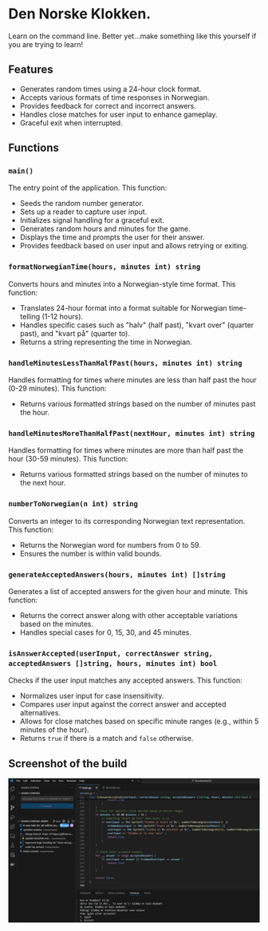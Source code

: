 # Den Norske Klokken. 

Learn on the command line. Better yet...make something like this yourself if you are trying to learn!

## Features

- Generates random times using a 24-hour clock format.
- Accepts various formats of time responses in Norwegian.
- Provides feedback for correct and incorrect answers.
- Handles close matches for user input to enhance gameplay.
- Graceful exit when interrupted.

## Functions

### `main()`

The entry point of the application. This function:

- Seeds the random number generator.
- Sets up a reader to capture user input.
- Initializes signal handling for a graceful exit.
- Generates random hours and minutes for the game.
- Displays the time and prompts the user for their answer.
- Provides feedback based on user input and allows retrying or exiting.

### `formatNorwegianTime(hours, minutes int) string`

Converts hours and minutes into a Norwegian-style time format. This function:

- Translates 24-hour format into a format suitable for Norwegian time-telling (1-12 hours).
- Handles specific cases such as "halv" (half past), "kvart over" (quarter past), and "kvart på" (quarter to).
- Returns a string representing the time in Norwegian.

### `handleMinutesLessThanHalfPast(hours, minutes int) string`

Handles formatting for times where minutes are less than half past the hour (0-29 minutes). This function:

- Returns various formatted strings based on the number of minutes past the hour.

### `handleMinutesMoreThanHalfPast(nextHour, minutes int) string`

Handles formatting for times where minutes are more than half past the hour (30-59 minutes). This function:

- Returns various formatted strings based on the number of minutes to the next hour.

### `numberToNorwegian(n int) string`

Converts an integer to its corresponding Norwegian text representation. This function:

- Returns the Norwegian word for numbers from 0 to 59.
- Ensures the number is within valid bounds.

### `generateAcceptedAnswers(hours, minutes int) []string`

Generates a list of accepted answers for the given hour and minute. This function:

- Returns the correct answer along with other acceptable variations based on the minutes.
- Handles special cases for 0, 15, 30, and 45 minutes.

### `isAnswerAccepted(userInput, correctAnswer string, acceptedAnswers []string, hours, minutes int) bool`

Checks if the user input matches any accepted answers. This function:

- Normalizes user input for case insensitivity.
- Compares user input against the correct answer and accepted alternatives.
- Allows for close matches based on specific minute ranges (e.g., within 5 minutes of the hour).
- Returns `true` if there is a match and `false` otherwise.

## Screenshot of the build
![Norsk Klokka](norskklokka.jpg)
